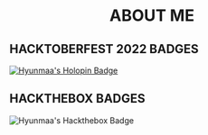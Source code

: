 <div align = "center">
  <h1>ABOUT ME</h1>
</div>

## HACKTOBERFEST 2022 BADGES
[![Hyunmaa's Holopin Badge](https://holopin.me/hyunmaa)](https://holopin.io/@hyunmaa)

## HACKTHEBOX BADGES
![Hyunmaa's Hackthebox Badge](https://academy.hackthebox.com/achievement/badge/4f6565bf-ecee-11ef-864f-bea50ffe6cb4)